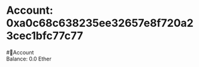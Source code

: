 
Account: 0xa0c68c638235ee32657e8f720a23cec1bfc77c77
===================================================
  
#📜Account  
Balance: 0.0 Ether